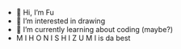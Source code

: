 - 👋 Hi, I’m Fu
- 👀 I’m interested in drawing
- 🌱 I’m currently learning about coding (maybe?)
- M I H O    N I S H I Z U M I is da best

<!---
friederikefuuto/friederikefuuto is a ✨ special ✨ repository because its `README.md` (this file) appears on your GitHub profile.
You can click the Preview link to take a look at your changes.
--->

